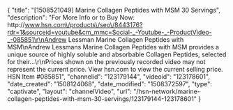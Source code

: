 {
    "title": "[1508521049] Marine Collagen Peptides with MSM  30 Servings",
    "description": "For More Info or to Buy Now: http:\/\/www.hsn.com\/products\/seo\/8443176?rdr=1&sourceid=youtube&cm_mmc=Social-_-Youtube-_-ProductVideo-_-085851\r\nAndrew Lessman Marine Collagen Peptides with MSM\nAndrew Lessmans Marine Collagen Peptides with MSM provides a unique source of highly soluble and absorbable Collagen Peptides, selected for their...\r\nPrices shown on the previously recorded video may not represent the current price.  View hsn.com to view the current selling price. HSN Item #085851",
    "channelid": "123179144",
    "videoid": "123178601",
    "date_created": "1508124068",
    "date_modified": "1508372597",
    "type": "captivate",
    "layout": "channelVideo",
    "url": "\/hsn-network\/marine-collagen-peptides-with-msm-30-servings\/123179144-123178601"
}